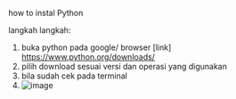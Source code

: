 how to instal Python

langkah langkah:
1. buka python pada google/ browser [link] https://www.python.org/downloads/
2. pilih download sesuai versi dan operasi yang digunakan
4. bila sudah cek pada terminal
5. ![image](https://github.com/R-Samsam/pertemuan1-basis-data/assets/148309592/f54d513f-cbe7-4087-8d21-bf334ef27003)

